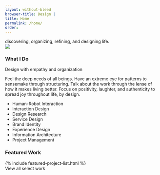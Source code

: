 ```yaml
---
layout: without-bleed
browser-title: Design | 
title: Home
permalink: /home/
order: 
---
```


<section class="home-section">
	<div class="display-1">discovering, organizing, refining, and designing life.</div>
</section>
<section class="home-section" id="image">
	<img src="/assets/img/home/lars-lerin.jpg">
</section>

<section class="home-section" id="about">
	<h3>What I Do</h3>
	<div class="display-2 dark">Design with empathy and organization</div>
	<p class="blurb">Feel the deep needs of all beings. Have an extreme eye for patterns to sensemake through structuring. Talk about the work through the lense of how it makes living better. Focus on positivity, laughter, and authenticity to spread joy throughout life, by design.</p>
	<ul>
		<li>Human-Robot Interaction</li>
		<li>Interaction Design</li>
		<li>Design Research</li>
		<li>Service Design</li>
		<li>Brand Identity</li>
		<li>Experience Design</li>
		<li>Information Architecture</li>
		<li>Project Management</li>
	</ul>
</section>

<section class="home-section" id="featured-projects">
	<h3>Featured Work</h3>
	{% include featured-project-list.html %}
	<div class="button primary">View all select work</div>
</section>